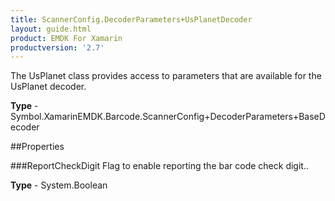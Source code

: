 ```yaml
---
title: ScannerConfig.DecoderParameters+UsPlanetDecoder
layout: guide.html
product: EMDK For Xamarin 
productversion: '2.7' 
---
```

The UsPlanet class provides access to parameters that are available for the UsPlanet decoder.

**Type** - Symbol.XamarinEMDK.Barcode.ScannerConfig+DecoderParameters+BaseDecoder

##Properties

###ReportCheckDigit
Flag to enable reporting the bar code check digit..

**Type** - System.Boolean

